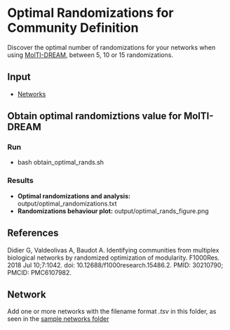 # Optimal Randomizations for Community Definition
Discover the optimal number of randomizations for your networks when using [MolTI-DREAM](https://github.com/gilles-didier/MolTi-DREAM), between 5, 10 or 15 randomizations.
## Input
* [Networks](src/networks/README.md)

## Obtain optimal randomiztions value for MolTI-DREAM
### Run 
* bash obtain_optimal_rands.sh
### Results
* **Optimal randomizations and analysis:** output/optimal_randomizations.txt
* **Randomizations behaviour plot:** output/optimal_rands_figure.png

## References
Didier G, Valdeolivas A, Baudot A. Identifying communities from multiplex biological networks by randomized optimization of modularity. F1000Res. 2018 Jul 10;7:1042. doi: 10.12688/f1000research.15486.2. PMID: 30210790; PMCID: PMC6107982.

## Network

Add one or more networks with the filename format *.tsv* in this folder, as seen in the [sample networks folder](https://github.com/marbatlle/Optimal-Rands-Communities/blob/bbc1168e96cfa3c1a0b740dbf828c6bd5c87d74c/src/sample_networks)
